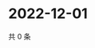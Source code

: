# 2022-12-01

共 0 条

<!-- BEGIN WEIBO -->
<!-- 最后更新时间 Thu Dec 01 2022 02:19:32 GMT+0800 (China Standard Time) -->

<!-- END WEIBO -->
